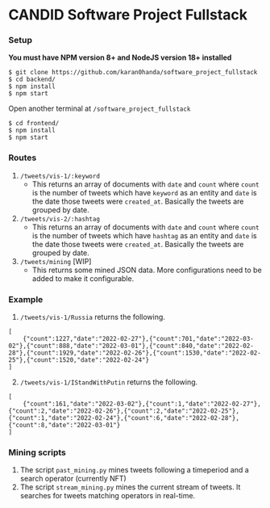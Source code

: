 # CANDID Software Project Fullstack
### Setup
**You must have NPM version 8+ and NodeJS version 18+ installed**
```
$ git clone https://github.com/karan0handa/software_project_fullstack
$ cd backend/
$ npm install 
$ npm start
```
Open another terminal at `/software_project_fullstack`
```
$ cd frontend/
$ npm install
$ npm start
```
### Routes
1. `/tweets/vis-1/:keyword`
    - This returns an array of documents with `date` and `count` where `count` is the number of tweets which have `keyword` as an entity and `date` is the date those tweets were `created_at`. Basically the tweets are grouped by date.
2. `/tweets/vis-2/:hashtag`
    - This returns an array of documents with `date` and `count` where `count` is the number of tweets which have `hashtag` as an entity and `date` is the date those tweets were `created_at`. Basically the tweets are grouped by date.
3. `/tweets/mining` [WIP]
    - This returns some mined JSON data. More configurations need to be added to make it configurable.
### Example
1. `/tweets/vis-1/Russia` returns the following.
```
[
    {"count":1227,"date":"2022-02-27"},{"count":701,"date":"2022-03-02"},{"count":888,"date":"2022-03-01"},{"count":840,"date":"2022-02-28"},{"count":1929,"date":"2022-02-26"},{"count":1530,"date":"2022-02-25"},{"count":1520,"date":"2022-02-24"}
]
```
2. `/tweets/vis-1/IStandWithPutin` returns the following.
```
[
    {"count":161,"date":"2022-03-02"},{"count":1,"date":"2022-02-27"},{"count":2,"date":"2022-02-26"},{"count":2,"date":"2022-02-25"},{"count":1,"date":"2022-02-24"},{"count":6,"date":"2022-02-28"},{"count":8,"date":"2022-03-01"}
]
```
### Mining scripts
1. The script `past_mining.py` mines tweets following a timeperiod and a search operator (currently NFT)
2. The script `stream_mining.py` mines the current stream of tweets. It searches for tweets matching operators in real-time.
